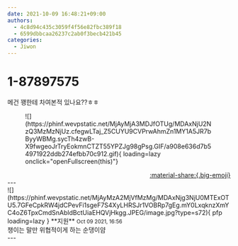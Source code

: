 ```yaml
---
date: 2021-10-09 16:48:21+09:00
authors:
  - 4c8d94c435c3059f4f56e82fbc389f18
  - 6599dbbcaa26237c2ab0f3becb421b45
categories:
  - Jiwon
---
```


# 1-87897575

<div class="post-container" markdown="1">
<div class="content-container md-sidebar__scrollwrap" markdown="1">

메건 꽹한테 차여본적 있나요??ㅎㅎ
<figure markdown="1">
![](https://phinf.wevpstatic.net/MjAyMjA3MDJfOTUg/MDAxNjU2NzQ3MzMzNjUz.cfegwLTaj_Z5CUYU9CVPrwAhmZn1MY1A5JR7bByyWBMg.sycTh4zwB-X9fwgeoJrTryEokmnCTZT55YPZJg98gPsg.GIF/a908e636d7b54971922ddb274efbb70c912.gif){ loading=lazy onclick="openFullscreen(this)"}
</figure>


</div>
</div>

<div style="text-align: right;" markdown="1">
<a href="https://weverse.io/fromis9/fanpost/1-87897575" style="text-align: right;">:material-share:{.big-emoji}</a>
</div>
---

<div class="comments-container md-sidebar__scrollwrap" markdown="1">
<div class="comment" markdown="1">
<div class='id-container' markdown="1">
![](https://phinf.wevpstatic.net/MjAyMzA2MjVfMzMg/MDAxNjg3NjU0MTExOTU5.7GFeCpkRW4jdCPevFi1sgeF7S4XyLHRSJr1VOBRp7gEg.mY0LxqknzXmYC4oZ6TpxCmdSnAbldBctUiaEHQVjHkgg.JPEG/image.jpg?type=s72){ pfp loading=lazy }
**<span class="artist">지원</span>** <small>Oct 09 2021, 16:56</small><br>
</div>
<div class='comment-body' markdown="1">
챙이는 말만 위협적이게 하는 순댕이얌
</div>
</div>
</div>
---

